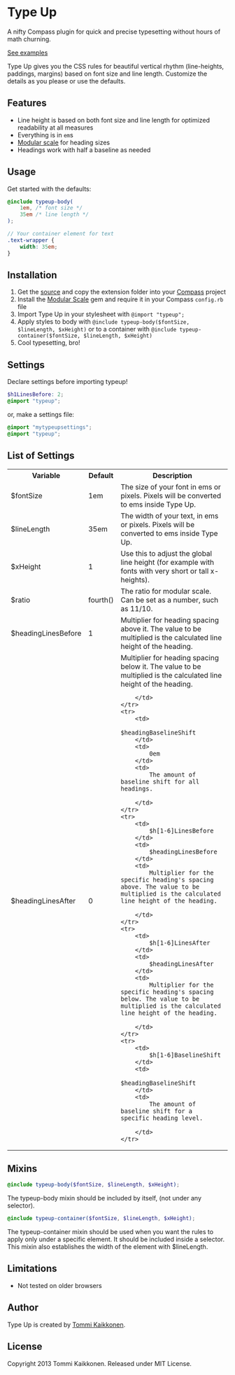 # Type Up

A nifty Compass plugin for quick and precise typesetting without hours of math churning.

[See examples](http://tommikaikkonen.github.com/type-up/#examples)

Type Up gives you the CSS rules for beautiful vertical rhythm (line-heights, paddings, margins) based on font size and line length. Customize the details as you please or use the defaults.

## Features

* Line height is based on both font size and line length for optimized readability at all measures
* Everything is in `em`s
* [Modular scale](https://github.com/scottkellum/modular-scale) for heading sizes
* Headings work with half a baseline as needed

## Usage

Get started with the defaults:
```scss
@include typeup-body(
	1em, /* font size */
	35em /* line length */
);

// Your container element for text
.text-wrapper {
	width: 35em;
}
```

## Installation

1. Get the [source](https://github.com/tommikaikkonen/type-up) and copy the extension folder into your [Compass](http://compass-style.org/) project
2. Install the [Modular Scale](https://github.com/scottkellum/modular-scale) gem and require it in your Compass `config.rb` file
3. Import Type Up in your stylesheet with `@import "typeup";`
4. Apply styles to body with `@include typeup-body($fontSize, $lineLength, $xHeight)` or to a container with `@include typeup-container($fontSize, $lineLength, $xHeight)`
5. Cool typesetting, bro!

## Settings

Declare settings before importing typeup!
```scss
$h1LinesBefore: 2;
@import "typeup";
```
or, make a settings file:
```scss
@import "mytypeupsettings";
@import "typeup";
```
## List of Settings

<table>
	<tr>
		<th>Variable</th>
		<th>Default</th>
		<th>Description</th>
	</tr>
	<tr>
		<td>
			$fontSize
		</td>
		<td>
			1em
		</td>
		<td>
			The size of your font in ems or pixels. Pixels will be converted to ems inside Type Up.
		</td>
	</tr>
	<tr>
		<td>
			$lineLength
		</td>
		<td>
			35em
		</td>
		<td>
			The width of your text, in ems or pixels. Pixels will be converted to ems inside Type Up.
		</td>
	</tr>
	<tr>
		<td>
			$xHeight
		</td>
		<td>
			1
		</td>
		<td>
			Use this to adjust the global line height (for example with fonts with very short or tall x-heights).
		</td>
	</tr>
	<tr>
		<td>
			$ratio
		</td>
		<td>
			fourth()
		</td>
		<td>
			The ratio for modular scale. Can be set as a number, such as 11/10.
		</td>
	</tr>
	<tr>
		<td>
			$headingLinesBefore
		</td>
		<td>
			1
		</td>
		<td>
			Multiplier for heading spacing above it. The value to be multiplied is the calculated line height of the heading.
		</td>
	</tr>
	<tr>
		<td>
			$headingLinesAfter
		</td>
		<td>
			0
		</td>
		<td>
			Multiplier for heading spacing below it. The value to be multiplied is the calculated line height of the heading.

		</td>
	</tr>
	<tr>
		<td>
			$headingBaselineShift
		</td>
		<td>
			0em
		</td>
		<td>
			The amount of baseline shift for all headings.

		</td>
	</tr>
	<tr>
		<td>
			$h[1-6]LinesBefore
		</td>
		<td>
			$headingLinesBefore
		</td>
		<td>
			Multiplier for the specific heading's spacing above. The value to be multiplied is the calculated line height of the heading.

		</td>
	</tr>
	<tr>
		<td>
			$h[1-6]LinesAfter
		</td>
		<td>
			$headingLinesAfter
		</td>
		<td>
			Multiplier for the specific heading's spacing below. The value to be multiplied is the calculated line height of the heading.

		</td>
	</tr>
	<tr>
		<td>
			$h[1-6]BaselineShift
		</td>
		<td>
			$headingBaselineShift
		</td>
		<td>
			The amount of baseline shift for a specific heading level.

		</td>
	</tr>
</table>

## Mixins
```scss
@include typeup-body($fontSize, $lineLength, $xHeight);
```
The typeup-body mixin should be included by itself, (not under any selector).

```scss
@include typeup-container($fontSize, $lineLength, $xHeight);
```
The typeup-container mixin should be used when you want the rules to apply only under a specific element. It should be included inside a selector. This mixin also establishes the width of the element with $lineLength.

## Limitations

* Not tested on older browsers

## Author

Type Up is created by [Tommi Kaikkonen](http://www.kaikkonendesign.fi).

## License

Copyright 2013 Tommi Kaikkonen. Released under MIT License.